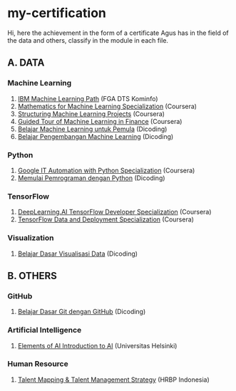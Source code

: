 # my-certification
Hi, here the achievement in the form of a certificate Agus has in the field of the data and others, classify in the module in each file.

## A. DATA
### Machine Learning
1. [IBM Machine Learning Path](https://github.com/aguswahy13/my-certification/blob/main/machine-learning/IBM%20Machine%20Learning%20Path%2C%20FGA%20DTS.pdf) (FGA DTS Kominfo)
2. [Mathematics for Machine Learning Specialization](https://github.com/aguswahy13/my-certification/blob/main/machine-learning/Mathematics%20for%20Machine%20Learning%20Specialization.pdf) (Coursera)
3. [Structuring Machine Learning Projects](https://github.com/aguswahy13/my-certification/blob/main/machine-learning/Structuring%20Machine%20Learning%20Projects.pdf) (Coursera)
4. [Guided Tour of Machine Learning in Finance](https://github.com/aguswahy13/my-certification/blob/main/machine-learning/Guided%20Tour%20of%20Machine%20Learning%20in%20Finance.pdf) (Coursera)
5. [Belajar Machine Learning untuk Pemula](https://github.com/aguswahy13/my-certification/blob/main/machine-learning/Belajar%20Machine%20Learning%20untuk%20Pemula.pdf) (Dicoding)
6. [Belajar Pengembangan Machine Learning](https://github.com/aguswahy13/my-certification/blob/main/machine-learning/Belajar%20Pengembangan%20Machine%20Learning.pdf) (Dicoding)

### Python
1. [Google IT Automation with Python Specialization](https://github.com/aguswahy13/my-certification/blob/main/python/Google%20IT%20Automation%20with%20Python%20Specialization.pdf) (Coursera)
2. [Memulai Pemrograman dengan Python](https://github.com/aguswahy13/my-certification/blob/main/python/Memulai%20Pemrograman%20dengan%20Python.pdf) (Dicoding)

### TensorFlow
1. [DeepLearning.AI TensorFlow Developer Specialization](https://github.com/aguswahy13/my-certification/blob/main/tensorflow/DeepLearning.AI%20TensorFlow%20Developer%20Specialization.pdf) (Coursera)
2. [TensorFlow Data and Deployment Specialization](https://github.com/aguswahy13/my-certification/blob/main/tensorflow/TensorFlow%20Data%20and%20Deployment%20Specialization.pdf) (Coursera)

### Visualization
1. [Belajar Dasar Visualisasi Data](https://github.com/aguswahy13/my-certification/blob/main/visualization/Belajar%20Dasar%20Visualisasi%20Data.pdf) (Dicoding)

## B. OTHERS
### GitHub
1. [Belajar Dasar Git dengan GitHub](https://github.com/aguswahy13/my-certification/blob/main/github/Belajar%20Dasar%20Git%20dengan%20GitHub.pdf) (Dicoding)

### Artificial Intelligence
1. [Elements of AI Introduction to AI](https://github.com/aguswahy13/my-certification/blob/main/artificial-intelligence/Elements%20of%20AI%20Introduction%20to%20AI.pdf) (Universitas Helsinki)

### Human Resource
1. [Talent Mapping & Talent Management Strategy](https://github.com/aguswahy13/my-certification/blob/main/human-resource/Talent%20Mapping%20%26%20Talent%20Management%20Strategy.pdf) (HRBP Indonesia)
